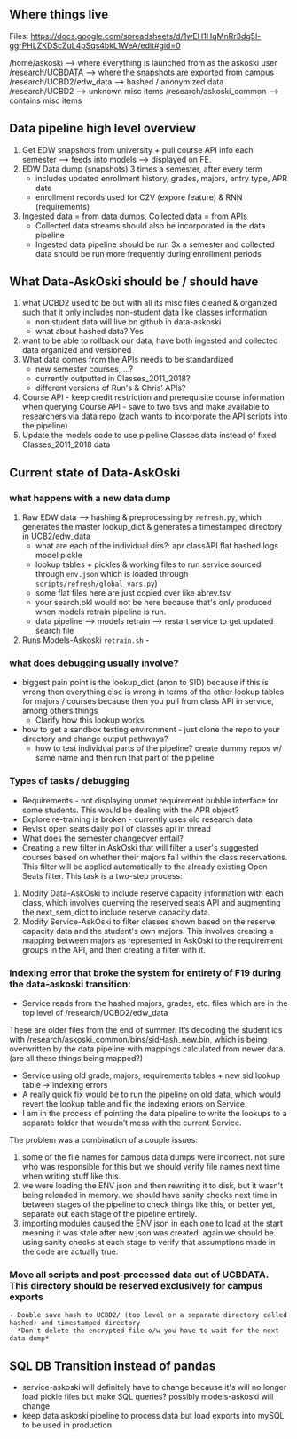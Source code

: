 ## Where things live

Files: https://docs.google.com/spreadsheets/d/1wEH1HqMnRr3dg5l-ggrPHLZKDScZuL4pSqs4bkL1WeA/edit#gid=0

/home/askoski --> where everything is launched from as the askoski user
/research/UCBDATA --> where the snapshots are exported from campus
/research/UCBD2/edw_data --> hashed / anonymized data
/research/UCBD2 --> unknown misc items
/research/askoski_common --> contains misc items

## Data pipeline high level overview

1. Get EDW snapshots from university + pull course API info each semester --> feeds into models --> displayed on FE.  
1. EDW Data dump (snapshots) 3 times a semester, after every term
    - includes updated enrollment history, grades, majors, entry type, APR data
    - enrollment records used for C2V (expore feature) & RNN (requirements)
1. Ingested data = from data dumps, Collected data = from APIs
    - Collected data streams should also be incorporated in the data pipeline  
    - Ingested data pipeline should be run 3x a semester and collected data should be run more frequently during enrollment periods

## What Data-AskOski should be / should have

1. what UCBD2 used to be but with all its misc files cleaned & organized such that it only includes non-student data like classes information 
    - non student data will live on github in data-askoski
    - what about hashed data?  Yes
1. want to be able to rollback our data, have both ingested and collected data organized and versioned
1. What data comes from the APIs needs to be standardized
    - new semester courses, ...? 
    - currently outputted in Classes_2011_2018? 
    - different versions of Run's & Chris' APIs?  
1. Course API - keep credit restriction and prerequisite course information when querying Course API - save to two tsvs and make available to researchers via data repo (zach wants to incorporate the API scripts into the pipeline)
1. Update the models code to use pipeline Classes data instead of fixed Classes_2011_2018 data

## Current state of Data-AskOski

### what happens with a new data dump 

1. Raw EDW data --> hashing & preprocessing by `refresh.py`, which generates the master lookup_dict & generates a timestamped directory in UCB2/edw_data 
    - what are each of the individual dirs?: apr  classAPI  flat  hashed  logs  model  pickle
    - lookup tables + pickles & working files to run service sourced through `env.json` which is loaded through `scripts/refresh/global_vars.py`) 
    - some flat files here are just copied over like abrev.tsv
    - your search.pkl would not be here because that's only produced when models retrain pipeline is run. 
    - data pipeline --> models retrain --> restart service to get updated search file
1. Runs Models-Askoski `retrain.sh` - 

### what does debugging usually involve?

- biggest pain point is the lookup_dict (anon to SID) because if this is wrong then everything else is wrong in terms of the other lookup tables for majors / courses because then you pull from class API in service, among others things
    - Clarify how this lookup works
- how to get a sandbox testing environment - just clone the repo to your directory and change output pathways?
    - how to test individual parts of the pipeline?  create dummy repos w/ same name and then run that part of the pipeline

### Types of tasks / debugging

- Requirements - not displaying unmet requirement bubble interface for some students.  This would be dealing with the APR object?
- Explore re-training is broken - currently uses old research data
- Revisit open seats daily poll of classes api in thread
- What does the semester changeover entail?
- Creating a new filter in AskOski that will filter a user's suggested courses based on whether their majors fall within the class reservations. This filter will be applied automatically to the already existing Open Seats filter. This task is a two-step process:
1)  Modify Data-AskOski to include reserve capacity information with each class, which involves querying the reserved seats API and augmenting the next_sem_dict to include reserve capacity data.
2)  Modify Service-AskOski to filter classes shown based on the reserve capacity data and the student's own majors. This involves creating a mapping between majors as represented in AskOski to the requirement groups in the API, and then creating a filter with it.

### Indexing error that broke the system for entirety of F19 during the data-askoski transition:

- Service reads from the hashed majors, grades, etc. files which are in the top level of /research/UCBD2/edw_data 

These are older files from the end of summer. It’s decoding the student ids with /research/askoski_common/bins/sidHash_new.bin, which is being overwritten by the data pipeline with mappings calculated from newer data. (are all these things being mapped?)

- Service using old grade, majors, requirements tables + new sid lookup table -> indexing errors
- A really quick fix would be to run the pipeline on old data, which would revert the lookup table and fix the indexing errors on Service.
- I am in the process of pointing the data pipeline to write the lookups to a separate folder that wouldn’t mess with the current Service.

The problem was a combination of a couple issues:

1. some of the file names for campus data dumps were incorrect. not sure who was responsible for this but we should verify file names next time when writing stuff like this.
2. we were loading the ENV json and then rewriting it to disk, but it wasn't being reloaded in memory. we should have sanity checks next time in between stages of the pipeline to check things like this, or better yet, separate out each stage of the pipeline entirely.
3. importing modules caused the ENV json in each one to load at the start meaning it was stale after new json was created. again we should be using sanity checks at each stage to verify that assumptions made in the code are actually true.

### Move all scripts and post-processed data out of UCBDATA. This directory should be reserved exclusively for campus exports
    - Double save hash to UCBD2/ (top level or a separate directory called hashed) and timestamped directory
    - *Don't delete the encrypted file o/w you have to wait for the next data dump*


## SQL DB Transition instead of pandas

- service-askoski will definitely have to change because it's will no longer load pickle files but make SQL queries?  possibly models-askoski will change
- keep data askoski pipeline to process data but load exports into mySQL to be used in production
